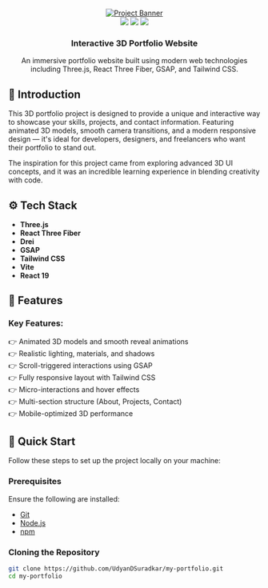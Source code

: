 <div align="center">
  <br />
  <a href="https://www.youtube.com/watch?v=E-fdPfRxkzQ" target="_blank">
    <img src="public/images/readme.png" alt="Project Banner">
  </a>
  <br />

  <div>
    <img src="https://img.shields.io/badge/-Three.js-black?style=for-the-badge&logo=three.js&logoColor=white" />
    <img src="https://img.shields.io/badge/-GSAP-88CE02?style=for-the-badge&logo=greensock&logoColor=white" />
    <img src="https://img.shields.io/badge/-Tailwind_CSS-38B2AC?style=for-the-badge&logo=tailwind-css&logoColor=white" />
  </div>

  <h3 align="center">Interactive 3D Portfolio Website</h3>

  <div align="center">
    An immersive portfolio website built using modern web technologies including Three.js, React Three Fiber, GSAP, and Tailwind CSS.
  </div>
</div>



## <a name="introduction">🤖 Introduction</a>

This 3D portfolio project is designed to provide a unique and interactive way to showcase your skills, projects, and contact information. Featuring animated 3D models, smooth camera transitions, and a modern responsive design — it's ideal for developers, designers, and freelancers who want their portfolio to stand out.

The inspiration for this project came from exploring advanced 3D UI concepts, and it was an incredible learning experience in blending creativity with code.

## <a name="tech-stack">⚙️ Tech Stack</a>

- **Three.js**
- **React Three Fiber**
- **Drei**
- **GSAP**
- **Tailwind CSS**
- **Vite**
- **React 19**

## <a name="features">🔋 Features</a>

### Key Features:

👉 Animated 3D models and smooth reveal animations  
👉 Realistic lighting, materials, and shadows  
👉 Scroll-triggered interactions using GSAP  
👉 Fully responsive layout with Tailwind CSS  
👉 Micro-interactions and hover effects  
👉 Multi-section structure (About, Projects, Contact)  
👉 Mobile-optimized 3D performance

## <a name="quick-start">🤸 Quick Start</a>

Follow these steps to set up the project locally on your machine:

### **Prerequisites**

Ensure the following are installed:

- [Git](https://git-scm.com/)
- [Node.js](https://nodejs.org/)
- [npm](https://www.npmjs.com/)

### **Cloning the Repository**

```bash
git clone https://github.com/UdyanDSuradkar/my-portfolio.git
cd my-portfolio
